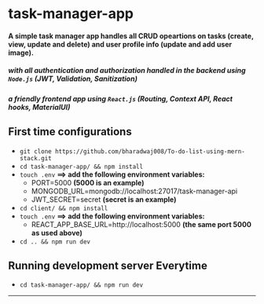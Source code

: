 # task-manager-app
#### A simple task manager app handles all CRUD opeartions on tasks (create, view, update and delete) and user profile info (update and add user image). 
##### with all authentication and authorization handled in the backend using `Node.js` (JWT, Validation, Sanitization)
##### a friendly frontend app using `React.js` (Routing, Context API, React hooks, MaterialUI)

## First time configurations
- `git clone https://github.com/bharadwaj008/To-do-list-using-mern-stack.git`
- `cd task-manager-app/ && npm install`
- `touch .env`
**==> add the following environment variables:**
    - PORT=5000 **(5000 is an example)**
    - MONGODB_URL=mongodb://localhost:27017/task-manager-api
    - JWT_SECRET=secret **(secret is an example)**
- `cd client/ && npm install`
- `touch .env`
**==> add the following environment variables:**
    - REACT_APP_BASE_URL=http://localhost:5000      **(the same port 5000 as used above)**
- `cd .. && npm run dev`

## Running development server Everytime 
- `cd task-manager-app/ && npm run dev`

-----------------------------------------------------------------------------------------------------


